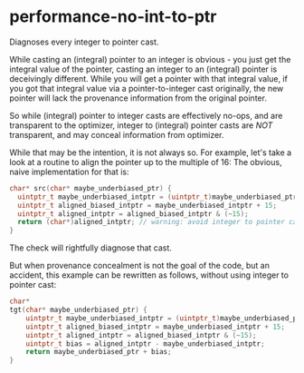 # performance-no-int-to-ptr

Diagnoses every integer to pointer cast.

While casting an (integral) pointer to an integer is obvious - you just
get the integral value of the pointer, casting an integer to an
(integral) pointer is deceivingly different. While you will get a
pointer with that integral value, if you got that integral value via a
pointer-to-integer cast originally, the new pointer will lack the
provenance information from the original pointer.

So while (integral) pointer to integer casts are effectively no-ops, and
are transparent to the optimizer, integer to (integral) pointer casts
are _NOT_ transparent, and may conceal information from optimizer.

While that may be the intention, it is not always so. For example,
let\'s take a look at a routine to align the pointer up to the multiple
of 16: The obvious, naive implementation for that is:

```c++
char* src(char* maybe_underbiased_ptr) {
  uintptr_t maybe_underbiased_intptr = (uintptr_t)maybe_underbiased_ptr;
  uintptr_t aligned_biased_intptr = maybe_underbiased_intptr + 15;
  uintptr_t aligned_intptr = aligned_biased_intptr & (~15);
  return (char*)aligned_intptr; // warning: avoid integer to pointer casts [performance-no-int-to-ptr]
}
```

The check will rightfully diagnose that cast.

But when provenance concealment is not the goal of the code, but an
accident, this example can be rewritten as follows, without using
integer to pointer cast:

```c++
char*
tgt(char* maybe_underbiased_ptr) {
    uintptr_t maybe_underbiased_intptr = (uintptr_t)maybe_underbiased_ptr;
    uintptr_t aligned_biased_intptr = maybe_underbiased_intptr + 15;
    uintptr_t aligned_intptr = aligned_biased_intptr & (~15);
    uintptr_t bias = aligned_intptr - maybe_underbiased_intptr;
    return maybe_underbiased_ptr + bias;
}
```
